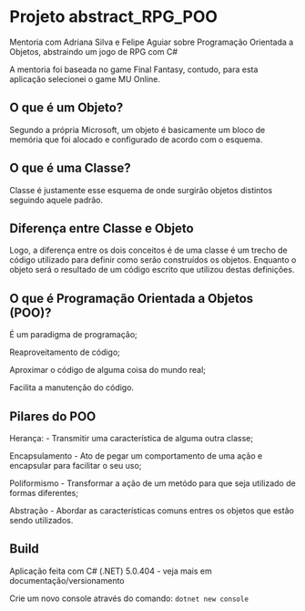 # Projeto abstract_RPG_POO

Mentoria com Adriana Silva e Felipe Aguiar sobre Programação Orientada a Objetos, abstraindo um jogo de RPG com C#

A mentoria foi baseada no game Final Fantasy, contudo, para esta aplicação selecionei o game MU Online.

## O que é um Objeto?

Segundo a própria Microsoft, um objeto é basicamente um bloco de memória que foi alocado e configurado de acordo com o esquema.

## O que é uma Classe?

Classe é justamente esse esquema de onde surgirão objetos distintos seguindo aquele padrão.

## Diferença entre Classe e Objeto

Logo, a diferença entre os dois conceitos é de uma classe é um trecho de código utilizado para definir como serão construídos os objetos.
Enquanto o objeto será o resultado de um código escrito que utilizou destas definições.

## O que é Programação Orientada a Objetos (POO)?

É um paradigma de programação;

Reaproveitamento de código;

Aproximar o código de alguma coisa do mundo real;

Facilita a manutenção do código.

## Pilares do POO

Herança:
	- Transmitir uma característica de alguma outra classe;

Encapsulamento
	- Ato de pegar um comportamento de uma ação e encapsular para facilitar o seu uso;

Poliformismo
	- Transformar a ação de um metódo para que seja utilizado de formas diferentes;

Abstração
	- Abordar as características comuns entres os objetos que estão sendo utilizados.

## Build

Aplicação feita com C# (.NET) 5.0.404 - veja mais em documentação/versionamento

Crie um novo console através do comando: `dotnet new console`